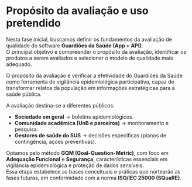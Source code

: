 # Propósito da avaliação e uso pretendido

Nesta fase inicial, buscamos definir os fundamentos da avaliação de qualidade do software **Guardiões da Saúde (App + API)**.  
O principal objetivo é compreender o propósito da avaliação, identificar os produtos a serem avaliados e selecionar o modelo de qualidade mais adequado.

O propósito da avaliação é verificar a efetividade do Guardiões da Saúde como ferramenta de vigilância epidemiológica participativa, capaz de transformar relatos da população em informações estratégicas para a saúde pública.  

A avaliação destina-se a diferentes públicos:
- **Sociedade em geral** → boletins epidemiológicos.  
- **Comunidade acadêmica (UnB e parceiros)** → monitoramento e pesquisa.  
- **Gestores de saúde do SUS** → decisões específicas (planos de contingência, ações preventivas).

Optamos pelo método **GQM (Goal-Question-Metric)**, com foco em **Adequação Funcional** e **Segurança**, características essenciais em vigilância epidemiológica e proteção de dados sensíveis.  
Essa etapa estabelece as bases conceituais e práticas que nortearão as fases futuras, em conformidade com a norma **ISO/IEC 25000 (SQuaRE)**.
